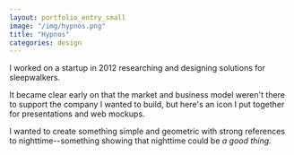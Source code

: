 ```yaml
---
layout: portfolio_entry_small
image: "/img/hypnos.png"
title: "Hypnos"
categories: design
---
```


I worked on a startup in 2012 researching and designing solutions for
sleepwalkers.

It became clear early on that the market and business model weren't there to
support the company I wanted to build, but here's an icon I put
together for presentations and web mockups.

I wanted to create something simple and geometric with strong references to
nighttime--something showing that nighttime could be *a good thing.*
